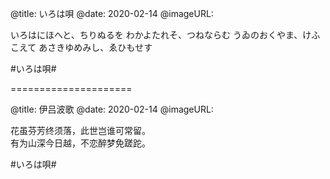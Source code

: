 
@title: いろは唄
@date: 2020-02-14
@imageURL:

いろはにほへと、ちりぬるを
わかよたれそ、つねならむ
うゐのおくやま、けふこえて
あさきゆめみし、ゑひもせす

#いろは唄#

=====================

@title: 伊吕波歌
@date: 2020-02-14
@imageURL:

花虽芬芳终须落，此世岂谁可常留。  
有为山深今日越，不恋醉梦免蹉跎。

#いろは唄#
